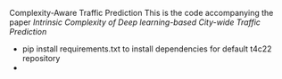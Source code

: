 
Complexity-Aware Traffic Prediction 
This is the code accompanying the paper _Intrinsic Complexity of Deep learning-based City-wide Traffic Prediction_

- pip install requirements.txt to install dependencies for default t4c22 repository
- 

